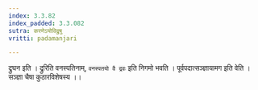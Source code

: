 ```yaml
---
index: 3.3.82
index_padded: 3.3.082
sutra: करणेऽयोविद्रुषु
vritti: padamanjari

---
```

द्रुघन इति । द्रुरिति वनस्पतिनाम्, `वनस्पतयो वै द्रवः` इति निगमो भवति । पूर्वपदात्सञ्ज्ञायामग इति वेति । सञ्ज्ञा चैषा कुठारविशेषस्य ।।